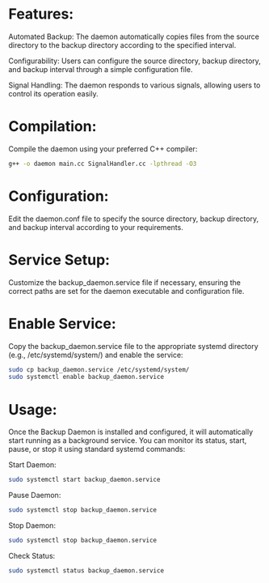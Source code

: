 # Features:

Automated Backup:
The daemon automatically copies files from the source directory to the backup directory according to the specified interval.

Configurability:
Users can configure the source directory, backup directory, and backup interval through a simple configuration file.

Signal Handling:
The daemon responds to various signals, allowing users to control its operation easily.

# Compilation:

Compile the daemon using your preferred C++ compiler:
```bash
g++ -o daemon main.cc SignalHandler.cc -lpthread -O3
```

# Configuration:

Edit the daemon.conf file to specify the source directory, backup directory, and backup interval according to your requirements.

# Service Setup:

Customize the backup_daemon.service file if necessary, ensuring the correct paths are set for the daemon executable and configuration file.

# Enable Service:

Copy the backup_daemon.service file to the appropriate systemd directory (e.g., /etc/systemd/system/) and enable the service:
```bash
sudo cp backup_daemon.service /etc/systemd/system/
sudo systemctl enable backup_daemon.service
```

# Usage:

Once the Backup Daemon is installed and configured, it will automatically start running as a background service. You can monitor its status, start, pause, or stop it using standard systemd commands:

Start Daemon:
```bash
sudo systemctl start backup_daemon.service
```
Pause Daemon:
```bash
sudo systemctl stop backup_daemon.service
```
Stop Daemon:
```bash
sudo systemctl stop backup_daemon.service
```
Check Status:
```bash
sudo systemctl status backup_daemon.service
```

